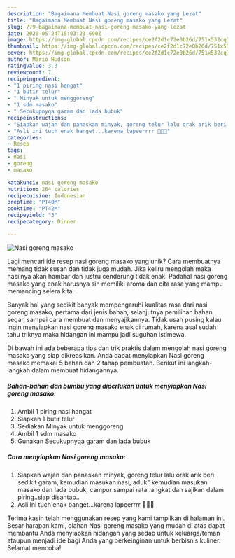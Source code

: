 ```yaml
---
description: "Bagaimana Membuat Nasi goreng masako yang Lezat"
title: "Bagaimana Membuat Nasi goreng masako yang Lezat"
slug: 779-bagaimana-membuat-nasi-goreng-masako-yang-lezat
date: 2020-05-24T15:03:23.690Z
image: https://img-global.cpcdn.com/recipes/ce2f2d1c72e0b26d/751x532cq70/nasi-goreng-masako-foto-resep-utama.jpg
thumbnail: https://img-global.cpcdn.com/recipes/ce2f2d1c72e0b26d/751x532cq70/nasi-goreng-masako-foto-resep-utama.jpg
cover: https://img-global.cpcdn.com/recipes/ce2f2d1c72e0b26d/751x532cq70/nasi-goreng-masako-foto-resep-utama.jpg
author: Mario Hudson
ratingvalue: 3.3
reviewcount: 7
recipeingredient:
- "1 piring nasi hangat"
- "1 butir telur"
- " Minyak untuk menggoreng"
- "1 sdm masako"
- " Secukupnyqa garam dan lada bubuk"
recipeinstructions:
- "Siapkan wajan dan panaskan minyak, goreng telur lalu orak arik beri sedikit garam, kemudian masukan nasi, aduk&#34; kemudian masukan masako dan lada bubuk, campur sampai rata..angkat dan sajikan dalam piring..siap disantap.."
- "Asli ini tuch enak banget...karena lapeerrrr 🤭😁😂"
categories:
- Resep
tags:
- nasi
- goreng
- masako

katakunci: nasi goreng masako 
nutrition: 264 calories
recipecuisine: Indonesian
preptime: "PT40M"
cooktime: "PT42M"
recipeyield: "3"
recipecategory: Dinner

---
```



![Nasi goreng masako](https://img-global.cpcdn.com/recipes/ce2f2d1c72e0b26d/751x532cq70/nasi-goreng-masako-foto-resep-utama.jpg)

Lagi mencari ide resep nasi goreng masako yang unik? Cara membuatnya memang tidak susah dan tidak juga mudah. Jika keliru mengolah maka hasilnya akan hambar dan justru cenderung tidak enak. Padahal nasi goreng masako yang enak harusnya sih memiliki aroma dan cita rasa yang mampu memancing selera kita.

Banyak hal yang sedikit banyak mempengaruhi kualitas rasa dari nasi goreng masako, pertama dari jenis bahan, selanjutnya pemilihan bahan segar, sampai cara membuat dan menyajikannya. Tidak usah pusing kalau ingin menyiapkan nasi goreng masako enak di rumah, karena asal sudah tahu triknya maka hidangan ini mampu jadi suguhan istimewa.




Di bawah ini ada beberapa tips dan trik praktis dalam mengolah nasi goreng masako yang siap dikreasikan. Anda dapat menyiapkan Nasi goreng masako memakai 5 bahan dan 2 tahap pembuatan. Berikut ini langkah-langkah dalam membuat hidangannya.

<!--inarticleads1-->

##### Bahan-bahan dan bumbu yang diperlukan untuk menyiapkan Nasi goreng masako:

1. Ambil 1 piring nasi hangat
1. Siapkan 1 butir telur
1. Sediakan  Minyak untuk menggoreng
1. Ambil 1 sdm masako
1. Gunakan  Secukupnyqa garam dan lada bubuk




<!--inarticleads2-->

##### Cara menyiapkan Nasi goreng masako:

1. Siapkan wajan dan panaskan minyak, goreng telur lalu orak arik beri sedikit garam, kemudian masukan nasi, aduk&#34; kemudian masukan masako dan lada bubuk, campur sampai rata..angkat dan sajikan dalam piring..siap disantap..
1. Asli ini tuch enak banget...karena lapeerrrr 🤭😁😂




Terima kasih telah menggunakan resep yang kami tampilkan di halaman ini. Besar harapan kami, olahan Nasi goreng masako yang mudah di atas dapat membantu Anda menyiapkan hidangan yang sedap untuk keluarga/teman ataupun menjadi ide bagi Anda yang berkeinginan untuk berbisnis kuliner. Selamat mencoba!
